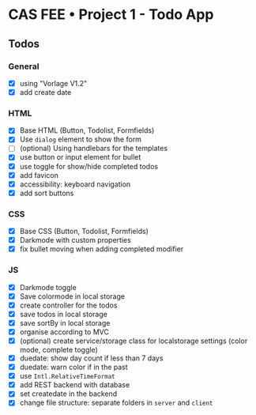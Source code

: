 # CAS FEE • Project 1 - Todo App

## Todos

### General

-   [x] using "Vorlage V1.2"
-   [x] add create date

### HTML

-   [x] Base HTML (Button, Todolist, Formfields)
-   [x] Use `dialog` element to show the form
-   [ ] (optional) Using handlebars for the templates
-   [x] use button or input element for bullet
-   [x] use toggle for show/hide completed todos
-   [x] add favicon
-   [x] accessibility: keyboard navigation
-   [x] add sort buttons

### CSS

-   [x] Base CSS (Button, Todolist, Formfields)
-   [x] Darkmode with custom properties
-   [x] fix bullet moving when adding completed modifier

### JS

-   [x] Darkmode toggle
-   [x] Save colormode in local storage
-   [x] create controller for the todos
-   [x] save todos in local storage
-   [x] save sortBy in local storage
-   [x] organise according to MVC
-   [x] (optional) create service/storage class for localstorage settings (color mode, complete toggle)
-   [x] duedate: show day count if less than 7 days
-   [x] duedate: warn color if in the past
-   [x] use `Intl.RelativeTimeFormat`
-   [x] add REST backend with database
-   [x] set createdate in the backend
-   [x] change file structure: separate folders in `server` and `client`
